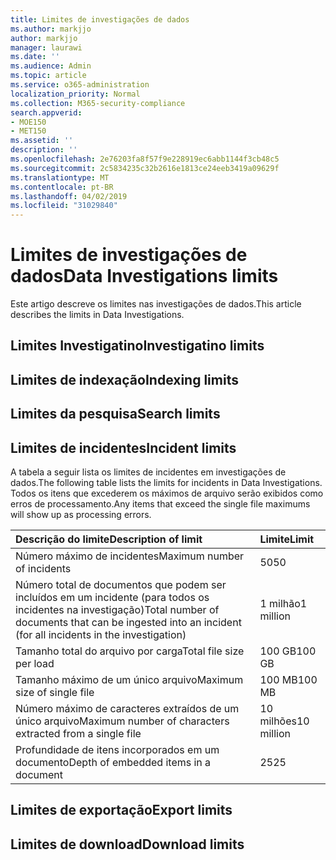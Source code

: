 ```yaml
---
title: Limites de investigações de dados
ms.author: markjjo
author: markjjo
manager: laurawi
ms.date: ''
ms.audience: Admin
ms.topic: article
ms.service: o365-administration
localization_priority: Normal
ms.collection: M365-security-compliance
search.appverid:
- MOE150
- MET150
ms.assetid: ''
description: ''
ms.openlocfilehash: 2e76203fa8f57f9e228919ec6abb1144f3cb48c5
ms.sourcegitcommit: 2c5834235c32b2616e1813ce24eeb3419a09629f
ms.translationtype: MT
ms.contentlocale: pt-BR
ms.lasthandoff: 04/02/2019
ms.locfileid: "31029840"
---
```

# <a name="data-investigations-limits"></a><span data-ttu-id="cd055-102">Limites de investigações de dados</span><span class="sxs-lookup"><span data-stu-id="cd055-102">Data Investigations limits</span></span>

<span data-ttu-id="cd055-103">Este artigo descreve os limites nas investigações de dados.</span><span class="sxs-lookup"><span data-stu-id="cd055-103">This article describes the limits in Data Investigations.</span></span>

## <a name="investigatino-limits"></a><span data-ttu-id="cd055-104">Limites Investigatino</span><span class="sxs-lookup"><span data-stu-id="cd055-104">Investigatino limits</span></span>

## <a name="indexing-limits"></a><span data-ttu-id="cd055-105">Limites de indexação</span><span class="sxs-lookup"><span data-stu-id="cd055-105">Indexing limits</span></span>

## <a name="search-limits"></a><span data-ttu-id="cd055-106">Limites da pesquisa</span><span class="sxs-lookup"><span data-stu-id="cd055-106">Search limits</span></span>

## <a name="incident-limits"></a><span data-ttu-id="cd055-107">Limites de incidentes</span><span class="sxs-lookup"><span data-stu-id="cd055-107">Incident limits</span></span>

<span data-ttu-id="cd055-108">A tabela a seguir lista os limites de incidentes em investigações de dados.</span><span class="sxs-lookup"><span data-stu-id="cd055-108">The following table lists the limits for incidents in Data Investigations.</span></span>  <span data-ttu-id="cd055-109">Todos os itens que excederem os máximos de arquivo serão exibidos como erros de processamento.</span><span class="sxs-lookup"><span data-stu-id="cd055-109">Any items that exceed the single file maximums will show up as processing errors.</span></span>
    
  |<span data-ttu-id="cd055-110">**Descrição do limite**</span><span class="sxs-lookup"><span data-stu-id="cd055-110">**Description of limit**</span></span>|<span data-ttu-id="cd055-111">**Limite**</span><span class="sxs-lookup"><span data-stu-id="cd055-111">**Limit**</span></span>|
  |:-----|:-----|
  |<span data-ttu-id="cd055-112">Número máximo de incidentes</span><span class="sxs-lookup"><span data-stu-id="cd055-112">Maximum number of incidents</span></span>  <br/> |<span data-ttu-id="cd055-113">50</span><span class="sxs-lookup"><span data-stu-id="cd055-113">50</span></span>  <br/> |
  |<span data-ttu-id="cd055-114">Número total de documentos que podem ser incluídos em um incidente (para todos os incidentes na investigação)</span><span class="sxs-lookup"><span data-stu-id="cd055-114">Total number of documents that can be ingested into an incident (for all incidents in the investigation)</span></span>  <br/> |<span data-ttu-id="cd055-115">1 milhão</span><span class="sxs-lookup"><span data-stu-id="cd055-115">1 million</span></span>  <br/> |
  |<span data-ttu-id="cd055-116">Tamanho total do arquivo por carga</span><span class="sxs-lookup"><span data-stu-id="cd055-116">Total file size per load</span></span>  <br/> |<span data-ttu-id="cd055-117">100 GB</span><span class="sxs-lookup"><span data-stu-id="cd055-117">100 GB</span></span>  <br/> |
  |<span data-ttu-id="cd055-118">Tamanho máximo de um único arquivo</span><span class="sxs-lookup"><span data-stu-id="cd055-118">Maximum size of single file</span></span>   <br/> |<span data-ttu-id="cd055-119">100 MB</span><span class="sxs-lookup"><span data-stu-id="cd055-119">100 MB</span></span>  <br/> |
  |<span data-ttu-id="cd055-120">Número máximo de caracteres extraídos de um único arquivo</span><span class="sxs-lookup"><span data-stu-id="cd055-120">Maximum number of characters extracted from a single file</span></span>  <br/> |<span data-ttu-id="cd055-121">10 milhões</span><span class="sxs-lookup"><span data-stu-id="cd055-121">10 million</span></span>  <br/> |
  |<span data-ttu-id="cd055-122">Profundidade de itens incorporados em um documento</span><span class="sxs-lookup"><span data-stu-id="cd055-122">Depth of embedded items in a document</span></span>  <br/> |<span data-ttu-id="cd055-123">25</span><span class="sxs-lookup"><span data-stu-id="cd055-123">25</span></span>  <br/> |
  

## <a name="export-limits"></a><span data-ttu-id="cd055-124">Limites de exportação</span><span class="sxs-lookup"><span data-stu-id="cd055-124">Export limits</span></span>

## <a name="download-limits"></a><span data-ttu-id="cd055-125">Limites de download</span><span class="sxs-lookup"><span data-stu-id="cd055-125">Download limits</span></span>


